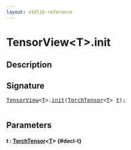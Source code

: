```yaml
---
layout: stdlib-reference
---
```


# TensorView\<T\>\.init

## Description





## Signature 

<pre>
<a href="/stdlib-reference/types/tensorview-06/index" class="code_type">TensorView</a>&lt;<a href="/stdlib-reference/types/tensorview-06/index#typeparam-T" class="code_type">T</a>&gt;.<a href="/stdlib-reference/types/tensorview-06/init">init</a>(<a href="/stdlib-reference/types/torchtensor-05/index" class="code_type">TorchTensor</a>&lt;<a href="/stdlib-reference/types/tensorview-06/index#typeparam-T" class="code_type">T</a>&gt; <a href="/stdlib-reference/types/tensorview-06/init#decl-t" class="code_param">t</a>);

</pre>

## Parameters

#### t  : [TorchTensor](/stdlib-reference/types/torchtensor-05/index)\<[T](/stdlib-reference/types/torchtensor-05/index#typeparam-T)\> {#decl-t}

